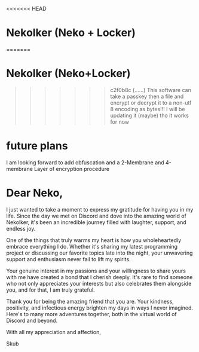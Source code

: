 <<<<<<< HEAD
# Nekolker (Neko + Locker)
=======
# Nekolker (Neko+Locker)
>>>>>>> c2f0b8c (......)
This software can take a passkey then a file and encrypt or decrypt it to a non-utf 8 encoding as bytes!!! 
I will be updating it (maybe) tho it works for now 
# future plans
I am looking forward to add obfuscation and a 2-Membrane and 4-membrane
Layer of encryption procedure






# Dear Neko,

I just wanted to take a moment to express my gratitude for having you in my life. Since the day we met on Discord and dove into the amazing world of Nekolker, it's been an incredible journey filled with laughter, support, and endless joy.

One of the things that truly warms my heart is how you wholeheartedly embrace everything I do. Whether it's sharing my latest programming project or discussing our favorite topics late into the night, your unwavering support and enthusiasm never fail to lift my spirits.

Your genuine interest in my passions and your willingness to share yours with me have created a bond that I cherish deeply. It's rare to find someone who not only appreciates your interests but also celebrates them alongside you, and for that, I am truly grateful.

Thank you for being the amazing friend that you are. Your kindness, positivity, and infectious energy brighten my days in ways I never imagined. Here's to many more adventures together, both in the virtual world of Discord and beyond.

With all my appreciation and affection,

Skub
